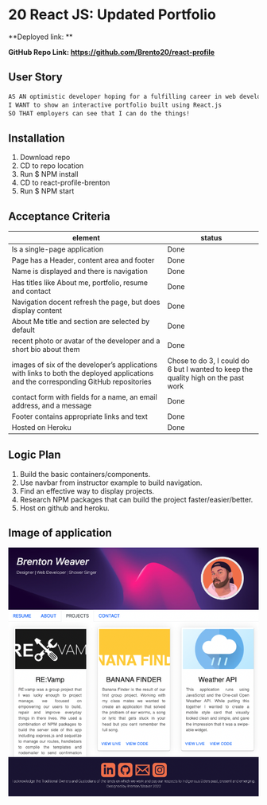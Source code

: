 # 20 React JS: Updated Portfolio
**Deployed link: **

**GitHub Repo Link: https://github.com/Brento20/react-profile**

## User Story

```md
AS AN optimistic developer hoping for a fulfilling career in web development,
I WANT to show an interactive portfolio built using React.js 
SO THAT employers can see that I can do the things!
```

## Installation
1. Download repo
2. CD to repo location
3. Run $ NPM install
4. CD to react-profile-brenton
5. Run $ NPM start

## Acceptance Criteria


|element| status |
|--|--|
|Is a single-page application | Done |
|Page has a Header, content area and footer |Done|
|Name is displayed and there is navigation |Done|
|Has titles like About me, portfolio, resume and contact |Done|
|Navigation docent refresh the page, but does display content |Done|
|About Me title and section are selected by default | Done |
|recent photo or avatar of the developer and a short bio about them|Done|
|images of six of the developer’s applications with links to both the deployed applications and the corresponding GitHub repositories| Chose to do 3, I could do 6 but I wanted to keep the quality high on the past work |
|contact form with fields for a name, an email address, and a message| Done|
| Footer contains appropriate links and text |Done|
|Hosted on Heroku |Done|


## Logic Plan

1. Build the basic containers/components.
2. Use navbar from instructor example to build navigation.
3. Find an effective way to display projects.
4. Research NPM packages that can build the project faster/easier/better.
5. Host on github and heroku.


## Image of application

![Working application](application.png)